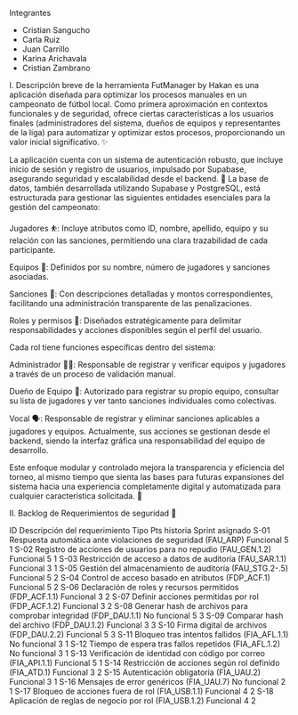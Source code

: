 Integrantes 
- Cristian Sangucho
- Carla Ruiz
- Juan Carrillo
- Karina Arichavala
- Cristian Zambrano

I. Descripción breve de la herramienta 
FutManager by Hakan es una aplicación diseñada para optimizar los procesos manuales en un campeonato de fútbol local. Como primera aproximación en contextos funcionales y de seguridad, ofrece ciertas características a los usuarios finales (administradores del sistema, dueños de equipos y representantes de la liga) para automatizar y optimizar estos procesos, proporcionando un valor inicial significativo. ✨

La aplicación cuenta con un sistema de autenticación robusto, que incluye inicio de sesión y registro de usuarios, impulsado por Supabase, asegurando seguridad y escalabilidad desde el backend. 🔐 La base de datos, también desarrollada utilizando Supabase y PostgreSQL, está estructurada para gestionar las siguientes entidades esenciales para la gestión del campeonato:

Jugadores ⛹️: Incluye atributos como ID, nombre, apellido, equipo y su relación con las sanciones, permitiendo una clara trazabilidad de cada participante.

Equipos 🥅: Definidos por su nombre, número de jugadores y sanciones asociadas.

Sanciones 🚫: Con descripciones detalladas y montos correspondientes, facilitando una administración transparente de las penalizaciones.

Roles y permisos 🔑: Diseñados estratégicamente para delimitar responsabilidades y acciones disponibles según el perfil del usuario.

Cada rol tiene funciones específicas dentro del sistema:

Administrador 🧑‍💻: Responsable de registrar y verificar equipos y jugadores a través de un proceso de validación manual.

Dueño de Equipo 🧢: Autorizado para registrar su propio equipo, consultar su lista de jugadores y ver tanto sanciones individuales como colectivas.

Vocal 🗣️: Responsable de registrar y eliminar sanciones aplicables a jugadores y equipos. Actualmente, sus acciones se gestionan desde el backend, siendo la interfaz gráfica una responsabilidad del equipo de desarrollo.

Este enfoque modular y controlado mejora la transparencia y eficiencia del torneo, al mismo tiempo que sienta las bases para futuras expansiones del sistema hacia una experiencia completamente digital y automatizada para cualquier característica solicitada. 🚀

II. Backlog de Requerimientos de seguridad 🔑

ID	Descripción del requerimiento	Tipo	Pts historia	Sprint asignado
S-01	Respuesta automática ante violaciones de seguridad (FAU_ARP)	Funcional	5	1
S-02	Registro de acciones de usuarios para no repudio (FAU_GEN.1.2)	Funcional	5	1
S-03	Restricción de acceso a datos de auditoría (FAU_SAR.1.1)	Funcional	3	1
S-05	Gestión del almacenamiento de auditoría (FAU_STG.2-.5)	Funcional	5	2
S-04	Control de acceso basado en atributos (FDP_ACF.1)	Funcional	5	2
S-06	Declaración de roles y recursos permitidos (FDP_ACF.1.1)	Funcional	3	2
S-07	Definir acciones permitidas por rol (FDP_ACF.1.2)	Funcional	3	2
S-08	Generar hash de archivos para comprobar integridad (FDP_DAU.1.1)	No funcional	5	3
S-09	Comparar hash del archivo (FDP_DAU.1.2)	Funcional	3	3
S-10	Firma digital de archivos (FDP_DAU.2.2)	Funcional	5	3
S-11	Bloqueo tras intentos fallidos (FIA_AFL.1.1)	No funcional	3	1
S-12	Tiempo de espera tras fallos repetidos (FIA_AFL.1.2)	No funcional	3	1
S-13	Verificación de identidad con código por correo (FIA_API.1.1)	Funcional	5	1
S-14	Restricción de acciones según rol definido (FIA_ATD.1)	Funcional	3	2
S-15	Autenticación obligatoria (FIA_UAU.2)	Funcional	3	1
S-16	Mensajes de error genéricos (FIA_UAU.7)	No funcional	2	1
S-17	Bloqueo de acciones fuera de rol (FIA_USB.1.1)	Funcional	4	2
S-18	Aplicación de reglas de negocio por rol (FIA_USB.1.2)	Funcional	4	2




